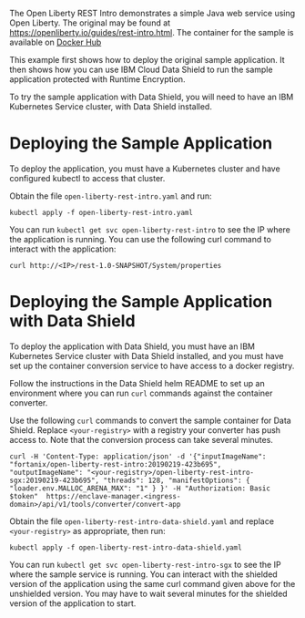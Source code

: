 The Open Liberty REST Intro demonstrates a simple Java web service using
Open Liberty. The original may be found
at https://openliberty.io/guides/rest-intro.html. The container for the sample
is available on [Docker Hub](https://hub.docker.com/r/fortanix/open-liberty-rest-intro/)

This example first shows how to deploy the original sample application.
It then shows how you can use IBM Cloud Data Shield to run the sample
application protected with Runtime Encryption.

To try the sample application with Data Shield, you will need to have
an IBM Kubernetes Service cluster, with Data Shield installed.

# Deploying the Sample Application

To deploy the application, you must have a Kubernetes cluster and have
configured kubectl to access that cluster.

Obtain the file `open-liberty-rest-intro.yaml` and run:

    kubectl apply -f open-liberty-rest-intro.yaml

You can run `kubectl get svc open-liberty-rest-intro` to see the IP where the
application is running. You can use the following curl command to interact
with the application:

    curl http://<IP>/rest-1.0-SNAPSHOT/System/properties

# Deploying the Sample Application with Data Shield

To deploy the application with Data Shield, you must have an IBM Kubernetes
Service cluster with Data Shield installed, and you must have set up the
container conversion service to have access to a docker registry.

Follow the instructions in the Data Shield helm README to set up an environment
where you can run `curl` commands against the container converter.

Use the following `curl` commands to convert the sample container for Data
Shield. Replace `<your-registry>` with a registry your converter has push
access to. Note that the conversion process can take several minutes.

    curl -H 'Content-Type: application/json' -d '{"inputImageName": "fortanix/open-liberty-rest-intro:20190219-423b695", "outputImageName": "<your-registry>/open-liberty-rest-intro-sgx:20190219-423b695", "threads": 128, "manifestOptions": { "loader.env.MALLOC_ARENA_MAX": "1" } }' -H "Authorization: Basic $token"  https://enclave-manager.<ingress-domain>/api/v1/tools/converter/convert-app

Obtain the file `open-liberty-rest-intro-data-shield.yaml` and replace
`<your-registry>` as appropriate, then run:

    kubectl apply -f open-liberty-rest-intro-data-shield.yaml

You can run `kubectl get svc open-liberty-rest-intro-sgx` to see the IP where
the sample service is running. You can interact with the shielded version of
the application using the same curl command given above for the unshielded
version. You may have to wait several minutes for the shielded version of
the application to start.
